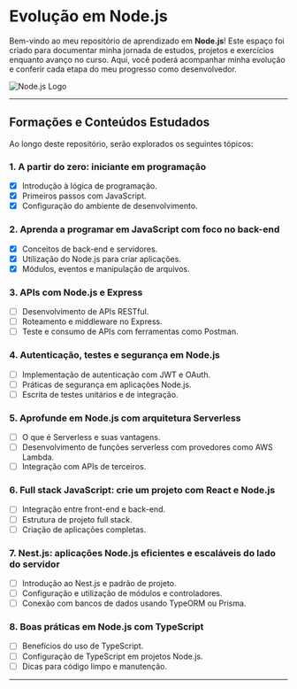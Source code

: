 # Evolução em Node.js

Bem-vindo ao meu repositório de aprendizado em **Node.js**! Este espaço foi criado para documentar minha jornada de estudos, projetos e exercícios enquanto avanço no curso. Aqui, você poderá acompanhar minha evolução e conferir cada etapa do meu progresso como desenvolvedor.

![Node.js Logo](https://nodejs.org/static/images/logo.svg)

---

## Formações e Conteúdos Estudados

Ao longo deste repositório, serão explorados os seguintes tópicos:

### 1. **A partir do zero: iniciante em programação**
- [x] Introdução à lógica de programação.
- [x] Primeiros passos com JavaScript.
- [x] Configuração do ambiente de desenvolvimento.

### 2. **Aprenda a programar em JavaScript com foco no back-end**
- [x] Conceitos de back-end e servidores.
- [x] Utilização do Node.js para criar aplicações.
- [x] Módulos, eventos e manipulação de arquivos.

### 3. **APIs com Node.js e Express**
- [ ] Desenvolvimento de APIs RESTful.
- [ ] Roteamento e middleware no Express.
- [ ] Teste e consumo de APIs com ferramentas como Postman.

### 4. **Autenticação, testes e segurança em Node.js**
- [ ] Implementação de autenticação com JWT e OAuth.
- [ ] Práticas de segurança em aplicações Node.js.
- [ ] Escrita de testes unitários e de integração.

### 5. **Aprofunde em Node.js com arquitetura Serverless**
- [ ] O que é Serverless e suas vantagens.
- [ ] Desenvolvimento de funções serverless com provedores como AWS Lambda.
- [ ] Integração com APIs de terceiros.

### 6. **Full stack JavaScript: crie um projeto com React e Node.js**
- [ ] Integração entre front-end e back-end.
- [ ] Estrutura de projeto full stack.
- [ ] Criação de aplicações completas.

### 7. **Nest.js: aplicações Node.js eficientes e escaláveis do lado do servidor**
- [ ] Introdução ao Nest.js e padrão de projeto.
- [ ] Configuração e utilização de módulos e controladores.
- [ ] Conexão com bancos de dados usando TypeORM ou Prisma.

### 8. **Boas práticas em Node.js com TypeScript**
- [ ] Benefícios do uso de TypeScript.
- [ ] Configuração de TypeScript em projetos Node.js.
- [ ] Dicas para código limpo e manutenção.

---



